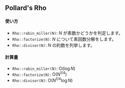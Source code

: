 ## Pollard's Rho

#### 使い方

- `Rho::rabin_miller(N)`: $N$ が素数かどうかを判定します。
- `Rho::factorize(N)`: $N$ について素因数分解をします。
- `Rho::divisor(N)`: $N$ の約数を列挙します。

#### 計算量

- `Rho::rabin_miller(N)`: $\mathrm{O}(\log N)$
- `Rho::factorize(N)`: $\mathrm{O}(N^{1/4})$
- `Rho::divisor(N)`: $\mathrm{O}(N^{1/4} \log N)$